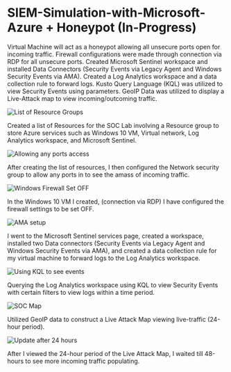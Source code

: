 # SIEM-Simulation-with-Microsoft-Azure + Honeypot (In-Progress)

 Virtual Machine will act as a honeypot allowing all unsecure ports open for incoming traffic.
 Firewall configurations were made through connection via RDP for all unsecure ports.
 Created Microsoft Sentinel workspace and installed Data Connectors (Security Events via Legacy Agent and Windows Security Events via AMA).
 Created a Log Analytics workspace and a data collection rule to forward logs.
 Kusto Query Language (KQL) was utilized to view Security Events using parameters.
 GeoIP Data was utilized to display a Live-Attack map to view incoming/outcoming traffic.

![List of Resource Groups](https://github.com/user-attachments/assets/9e3704d4-e7c8-43ca-9538-410b3ba76ed3)

Created a list of Resources for the SOC Lab involving a Resource group to store Azure services such as Windows 10 VM, Virtual network, Log Analytics workspace, and Microsoft Sentinel. 

![Allowing any ports access](https://github.com/user-attachments/assets/74e0e276-9066-4360-8de0-f0163d769c5b) 

After creating the list of resources, I then configured the Network security group to allow any ports in to see the amass of incoming traffic.


![Windows Firewall Set OFF](https://github.com/user-attachments/assets/7704e0c5-1678-404b-bd15-348b0f0b1bc7)

In the Windows 10 VM I created, (connection via RDP) I have configured the firewall settings to be set OFF. 

![AMA setup](https://github.com/user-attachments/assets/e9c2e3cd-3f69-4593-8ad5-1e38979b43d9)

I went to the Microsoft Sentinel services page, created a workspace, installed two Data connectors (Security Events via Legacy Agent and Windows Security Events via AMA), and created a data collection rule for my virtual machine to forward logs to the Log Analytics workspace.

![Using KQL to see events](https://github.com/user-attachments/assets/b7b10b9f-f480-49fd-b31f-6073db38e307)

Querying the Log Analytics workspace using KQL to view Security Events with certain filters to view logs within a time period.

![SOC Map](https://github.com/user-attachments/assets/51ec92b8-28bc-4275-a8da-4622b88fe6ec)  

Utilized GeoIP data to construct a Live Attack Map viewing live-traffic (24-hour period). 

 ![Update after 24 hours](https://github.com/user-attachments/assets/29f00b38-7295-4e7f-9af5-dbd7e53cf828)

After I viewed the 24-hour period of the Live Attack Map, I waited till 48-hours to see more incoming traffic populating. 


